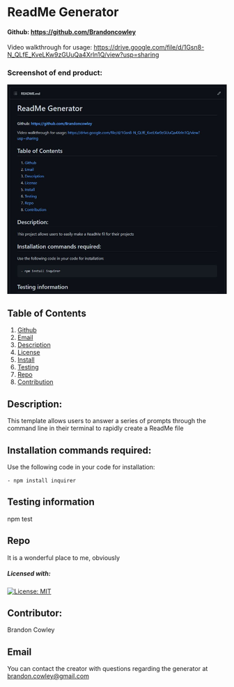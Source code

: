 
# ReadMe Generator
#### Github: https://github.com/Brandoncowley
Video walkthrough for usage: https://drive.google.com/file/d/1Gsn8-N_QLfE_KveLKw9zGUuQa4Xrln1Q/view?usp=sharing

### Screenshot of end product:
![Your README output may look as follows:](./ReadMeScreenshot.JPG)
## Table of Contents
1. [Github](#github)
2. [Email](#email)
3. [Description](#description)
4. [License](#license)
5. [Install](#install)
6. [Testing](#test)
7. [Repo](#repo)
8. [Contribution](#contribution)
   
## Description: 
This template allows users to answer a series of prompts through the command line in their terminal to rapidly create a ReadMe file
        
## Installation commands required:
Use the following code in your code for installation:
```    
- npm install inquirer
```

## Testing information
npm test
## Repo
It is a wonderful place to me, obviously

##### Licensed with:
[![License: MIT](https://img.shields.io/badge/License-MIT-yellow.svg)](https://opensource.org/licenses/MIT)
## Contributor:
Brandon Cowley
## Email
You can contact the creator with questions regarding the generator at brandon.cowley@gmail.com
